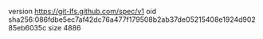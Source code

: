 version https://git-lfs.github.com/spec/v1
oid sha256:086fdbe5ec7af42dc76a477f179508b2ab37de05215408e1924d90285eb6035c
size 4886
